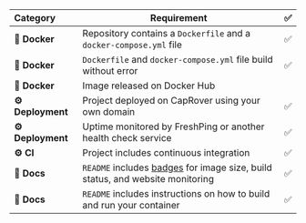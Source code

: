 |  Category  | Requirement                                                                                          | ✅ |
|:---------- |------------------------------------------------------------------------------------------------------|:-:|
| **🐳 Docker** | Repository contains a `Dockerfile` and a `docker-compose.yml` file                                  | ✅ |
| **🐳 Docker** | `Dockerfile` and `docker-compose.yml` file build without error                                      | ✅  |
| **🐳 Docker** | Image released on Docker Hub                                      |   |
| **⚙️ Deployment** | Project deployed on CapRover using your own domain | ✅|                             |  |
| **⚙️ Deployment** | Uptime monitored by FreshPing or another health check service |✅
|   **⚙️ CI**   | Project includes continuous integration  |✅|
|  **📝 Docs**  | `README` includes [badges](https://shields.io) for image size, build status, and website monitoring |  ✅ |
|  **📝 Docs**  | `README` includes instructions on how to build and run your container                               | ✅  |